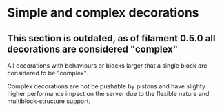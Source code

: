 # Simple and complex decorations

## This section is outdated, as of filament 0.5.0 all decorations are considered "complex"

All decorations with behaviours or blocks larger that a single block are considered to be "complex".

Complex decorations are not be pushable by pistons and have slighty higher performance impact on the server due to the flexible nature and multiblock-structure support.
